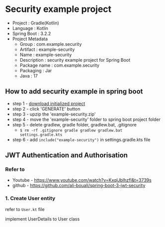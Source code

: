 # Security example project
* Project : Gradle(Kotlin)
* Language : Kotlin
* Spring Boot : 3.2.2
* Project Metadata
    - Group : com.example.security
    - Artifact : example-security
    - Name : example-security
    - Description : security example project for Spring Boot
    - Package name : com.example.security
    - Packaging : Jar
    - Java : 17

## How to add security example in spring boot
* step 1 - [download initialized project](https://start.spring.io/#!type=gradle-project-kotlin&language=kotlin&platformVersion=3.2.2&packaging=jar&jvmVersion=17&groupId=com.example.security&artifactId=example-security&name=example-security&description=Security%20example%20project%20for%20Spring%20Boot&packageName=com.example.security&dependencies=web,security,data-jpa,mariadb,lombok)
* step 2 - click 'GENERATE' button
* step 3 - upzip the 'example-security.zip'
* step 4 - move the 'example-security' folder to spring boot project folder
* step 5 - delete gradlew, gradle folder, gradlew.bat, .gitignore
    - <code>$ rm -rf .gitignore gradle gradlew gradlew.bat settings.gradle.kts</code>
* step 6 - add <code>include("example-security")</code> in settings.gradle.kts file

## JWT Authentication and Authorisation
### Refer to
* Youtube - https://www.youtube.com/watch?v=KxqlJblhzfI&t=3739s
* github - https://github.com/ali-bouali/spring-boot-3-jwt-security

### 1. Create User entity 
refer to `User.kt` file

implement UserDetails to User class

